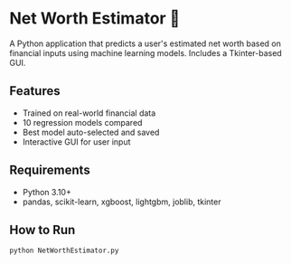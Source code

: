 # Net Worth Estimator 🧮

A Python application that predicts a user's estimated net worth based on financial inputs using machine learning models. Includes a Tkinter-based GUI.

## Features
- Trained on real-world financial data
- 10 regression models compared
- Best model auto-selected and saved
- Interactive GUI for user input

## Requirements
- Python 3.10+
- pandas, scikit-learn, xgboost, lightgbm, joblib, tkinter

## How to Run
```bash
python NetWorthEstimator.py

